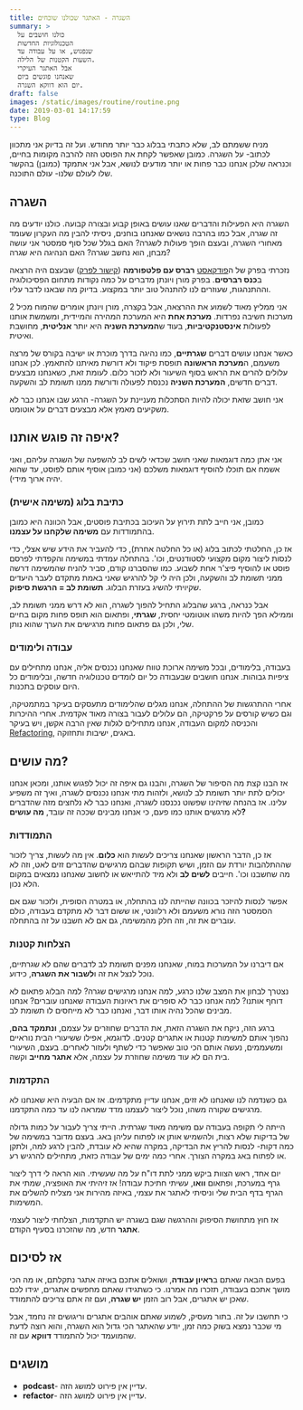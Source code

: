 ```yaml
---
title: השגרה - האתגר שכולנו שוכחים
summary: >
  כולנו חושבים על
  הטכנולוגיות החדשות
  שנפגוש, או על עבודה עד
  השעות הקטנות של הלילה.
  אבל האתגר העיקרי
  שאנחנו פוגשים ביום
  יום הוא דווקא השגרה.
draft: false
images: /static/images/routine/routine.png
date: 2019-03-01 14:17:59
type: Blog
---
```

מניח ששמתם לב, שלא כתבתי בבלוג כבר יותר מחודש. ועל זה בדיוק אני מתכוון
לכתוב- על השגרה. כמובן שאפשר לקחת את הפוסט הזה להרבה מקומות בחיים,
וכנראה שלכן אנחנו כבר פחות או יותר מודעים לנושא, אבל אני אתמקד
(כמובן) בהקשר שלו לעולם שלנו- עולם התוכנה.

## השגרה

השגרה היא הפעילות והדברים שאנו עושים באופן קבוע ובצורה קבועה. כולנו
יודעים מה זה שגרה, אבל כמו בהרבה נושאים שאנחנו בוחנים, ניסיתי להבין
מה העקרון שעומד מאחורי השגרה, ובעצם הופך פעולות לשגרה? האם בגלל שכל סוף
סמסטר אני עושה מבחן, הוא נחשב שגרה? האם הנהיגה היא שגרה?

נזכרתי בפרק של ה[פודקאסט](#1152_podcast) **רברס עם פלטפורמה** ([קישור
לפרק](https://www.reversim.com/2019/01/summit-2018-72-reasons-psychology-will.html))
שבעצם היה הרצאה ב**כנס רברסים**. בפרק מורן ויונתן מדברים על כמה נקודות
מתחום הפסיכולוגיה וההתנהגות, שעוזרים לנו להתנהל טוב יותר במקצוע. בדיוק
מה שבאנו לדבר עליו.

אני ממליץ מאוד לשמוע את ההרצאה, אבל בקצרה, מורן ויונתן אומרים שהמוח מכיל
2 מערכות חשיבה נפרדות. **מערכת אחת** היא המערכת המהירה והמיידית, ומשמשת
אותנו לפעולות **אינסטנקטיביות**, בעוד ש**המערכת השניה** היא יותר
**אנליטית**, מחושבת ואיטית.

כאשר אנחנו עושים דברים **שגרתיים**, כמו נהיגה בדרך מוכרת או ישיבה בקורס
של מרצה משעמם, ה**מערכת הראשונה** תופסת פיקוד ולא דורשת מאיתנו להתאמץ.
לכן אנחנו עלולים להרים את הראש בסוף השיעור ולא לזכור כלום. לעומת זאת,
כשאנחנו מבצעים דברים חדשים, **המערכת השניה** נכנסת לפעולה ודורשת ממנו
תשומת לב והשקעה.

אני חושב שזאת יכולה להיות הסתכלות מעניינת על השגרה- הרגע שבו אנחנו כבר
לא משקיעים מאמץ אלא מבצעים דברים על אוטומט.

## איפה זה פוגש אותנו?

אני אתן כמה דוגמאות שאני חושב שכדאי לשים לב להשפעה של השגרה עליהם, ואני
אשמח אם תוכלו להוסיף דוגמאות משלכם (אני כמובן אוסיף אותם לפוסט, עד שהוא
יהיה ארוך מידי).

### כתיבת בלוג (משימה אישית)

כמובן, אני חייב לתת תירוץ על העיכוב בכתיבת פוסטים, אבל הכוונה היא כמובן
בהתמודדות עם **משימה שלקחנו על עצמנו**.

אז כן, החלטתי לכתוב בלוג (או כל החלטה אחרת), כדי להעביר את הידע שיש
אצלי, כדי לנסות ליצור מקום מקצועי לסטודנטים, וכו'. בהתחלה עמדתי
במשימה והקפדתי לפרסם פוסט או להוסיף פיצ'ר אחת לשבוע. כמו שהסברנו
קודם, סביר להניח שהמשימה דרשה ממני תשומת לב והשקעה, ולכן היה לי קל
להרגיש שאני באמת מתקדם לעבר היעדים שקיויתי להשיג בעזרת הבלוג. **תשומת
לב = הרגשת סיפוק**.

אבל כנראה, ברגע שהבלוג התחיל להפוך לשגרה, הוא לא דרש ממני תשומת לב,
וממילא הפך להיות משהו אוטומטי יחסית, **שגרתי**, ופתאום הוא תופס
פחות מקום בחיים שלי, ולכן גם פתאום פחות מרגישים את הערך שהוא נותן.

### עבודה ולימודים

בעבודה, בלימודים, ובכל משימה ארוכת טווח שאנחנו נכנסים אליה, אנחנו
מתחילים עם ציפיות גבוהות. אנחנו חושבים שבעבודה כל יום לומדים
טכנולוגיה חדשה, ובלימודים כל היום עוסקים בתכנות.

אחרי ההתרגשות של ההתחלה, אנחנו מגלים שהלימודים מתעסקים בעיקר במתמטיקה,
וגם כשיש קורסים על פרקטיקה, הם עלולים לעבור בצורה מאוד אקדמית. אחרי
ההיכרות והכניסה למקום העבודה, אנחנו מתחילים לגלות שאין הרבה אקשן, ויש
בעיקר [Refactoring](#1152_refactor), באגים, ישיבות ותחזוקה.

## מה עושים?

אז הבנו קצת מה הסיפור של השגרה, והבנו גם איפה זה יכול לפגוש אותנו, ומכאן
אנחנו יכולים לתת יותר תשומת לב לנושא, ולזהות מתי אנחנו נכנסים לשגרה,
ואיך זה משפיע עלינו. אז בהנחה שזיהינו שפשוט נכנסנו לשגרה, ואנחנו כבר
לא נלחצים מזה שהדברים לא מרגשים אותנו כמו פעם, כי אנחנו מבינים שככה זה
עובד, **מה עושים?**

### התמודדות

אז כן, הדבר הראשון שאנחנו צריכים לעשות הוא **כלום**. אין מה לעשות, צריך
לזכור שההתלהבות יורדת עם הזמן, ושיש תקופות שבהם מרגישים שהדברים זזים
לאט, וזה לא מה שחשבנו וכו'. חייבים **לשים לב** ולא מיד להתייאש או
לחשוב שאנחנו נמצאים במקום הלא נכון.

אפשר לנסות להיזכר בכוונה שהייתה לנו בהתחלה, או במטרה הסופית, ולזכור שגם
אם הסמסטר הזה נורא משעמם ולא רלוונטי, או ששום דבר לא מתקדם בעבודה, כולם
עוברים את זה, וזה חלק מהמשימה, גם אם לא חשבנו על זה בהתחלה.

### הצלחות קטנות

אם דיברנו על המערכות במוח, שאנחנו מפנים תשומת לב לדברים שהם לא שגרתיים,
נוכל לנצל את זה ו**לשבור את השגרה**, כידוע.

נצטרך לבחון את המצב שלנו כרגע, למה אנחנו מרגישים שגרה? למה הבלוג פתאום
לא דוחף אותנו? למה אנחנו כבר לא סופרים את ראיונות העבודה שאנחנו
עוברים? אנחנו מבינים שהכל נהיה אותו דבר, ואנחנו כבר לא מייחסים לו
תשומת לב.

ברגע הזה, ניקח את השגרה הזאת, את הדברים שחוזרים על עצמם, **ונתמקד בהם**,
נהפוך אותם למשימות קטנות או אתגרים קטנים. לדוגמא, אפילו ששיעורי הבית
נוראיים ומשעממים, נעשה אותם הכי טוב שאפשר כדי לשתף ולעזור לאחרים.
בעצם, השיעורי בית הם לא עוד משימה שחוזרת על עצמה, אלא **אתגר מחייב**
וקשה.

### התקדמות

גם כשנדמה לנו שאנחנו לא זזים, אנחנו עדיין מתקדמים. אז אם הבעיה היא
שאנחנו לא מרגישים שקורה משהו, נוכל ליצור לעצמנו מדד שמראה לנו עד
כמה התקדמנו.

הייתה לי תקופה בעבודה עם משימה מאוד שגרתית. הייתי צריך לעבור על כמות
גדולה של בדיקות שלא רצות, ולהשמיש אותן או לפתוח עליהן באג. בעצם
מדובר במשימה של כמה דקות- לנסות להריץ את הבדיקה, במקרה שהיא לא
עובדת, להבין לרגע למה, ולתקן או לפתוח באג במקרה הצורך. אחרי כמה
ימים של עבודה כזאת, מתחילים להרגיש רע.

יום אחד, ראש הצוות ביקש ממני לתת דו"ח על מה שעשיתי. הוא הראה לי דרך
ליצור גרף במערכת, ופתאום **וואו**, עשיתי חתיכת עבודה\! אז זיהיתי את
האופציה, שמתי את הגרף בדף הבית שלי וניסיתי לאתגר את עצמי, באיזה מהירות
אני מצליח להשלים את המשימות.

אז חוץ מתחושת הסיפוק וההרגשה שגם בשגרה יש התקדמות, הצלחתי ליצור לעצמי
**אתגר** חדש, מה שהזכרנו בסעיף הקודם.

## אז לסיכום

בפעם הבאה שאתם ב**ראיון עבודה**, ושואלים אתכם באיזה אתגר נתקלתם, או מה
הכי מושך אתכם בעבודה, תזכרו מה אמרנו. כי כשתגידו שאתם מחפשים אתגרים,
יגידו לכם שאכן יש אתגרים, אבל רוב הזמן **יש שגרה**, ועם זה אתם צריכים
להתמודד.

כי תחשבו על זה. בתור מעסיק, לשמוע שאתם אוהבים אתגרים וריגושים זה נחמד,
אבל מי שכבר נמצא בשוק כמה זמן, יודע שהאתגר הכי גדול הוא השגרה, והוא
רוצה לדעת שהמועמד יכול להתמודד **דווקא** עם זה.



## מושגים

  - **podcast**- עדיין אין פירוט למושג
    הזה.
  - **refactor**- עדיין אין פירוט למושג
    הזה.


